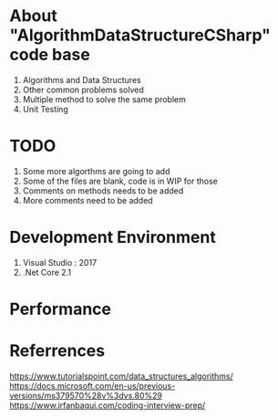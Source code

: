 # About "AlgorithmDataStructureCSharp" code base

1. Algorithms and Data Structures 
2. Other common problems solved
3. Multiple method to solve the same problem
4. Unit Testing

# TODO
1. Some more algorthms are going to add
2. Some of the files are blank, code is in WIP for those 
3. Comments on methods needs to be added
4. More comments need to be added

# Development Environment
1. Visual Studio : 2017
2. .Net Core 2.1

# Performance 

# Referrences
https://www.tutorialspoint.com/data_structures_algorithms/
https://docs.microsoft.com/en-us/previous-versions/ms379570%28v%3dvs.80%29
https://www.irfanbaqui.com/coding-interview-prep/

